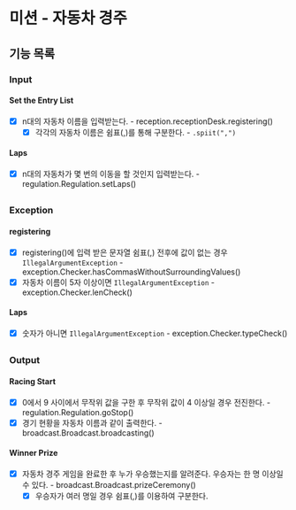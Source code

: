 # 미션 - 자동차 경주

## 기능 목록

### Input

#### Set the Entry List
- [x] n대의 자동차 이름을 입력받는다. - reception.receptionDesk.registering()
  - [x] 각각의 자동차 이름은 쉼표(,)를 통해 구분한다. - `.spiit(",")`

#### Laps
- [x] n대의 자동차가 몇 번의 이동을 할 것인지 입력받는다. - regulation.Regulation.setLaps()

##
### Exception

#### registering
- [x] registering()에 입력 받은 문자열 쉼표(,) 전후에 값이 없는 경우 `IllegalArgumentException` - exception.Checker.hasCommasWithoutSurroundingValues()
- [x] 자동차 이름이 5자 이상이면 `IllegalArgumentException` - exception.Checker.lenCheck()

#### Laps
- [x] 숫자가 아니면 `IllegalArgumentException` - exception.Checker.typeCheck()

##
### Output

#### Racing Start
- [x] 0에서 9 사이에서 무작위 값을 구한 후 무작위 값이 4 이상일 경우 전진한다. - regulation.Regulation.goStop()
- [x] 경기 현황을 자동차 이름과 같이 출력한다. - broadcast.Broadcast.broadcasting()

#### Winner Prize
- [x] 자동차 경주 게임을 완료한 후 누가 우승했는지를 알려준다. 우승자는 한 명 이상일 수 있다. - broadcast.Broadcast.prizeCeremony()
  - [x] 우승자가 여러 명일 경우 쉼표(,)를 이용하여 구분한다.

